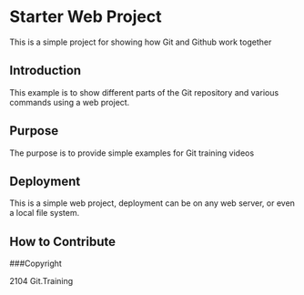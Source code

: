 # Starter Web Project
This is a simple project for showing how Git and Github work together
## Introduction
This example is to show different parts of the Git repository and various commands using a web project.
## Purpose
The purpose is to provide simple examples for Git training videos
## Deployment
This is a simple web project, deployment can be on any web server, or even a local file system.
## How to Contribute

###Copyright

2104 Git.Training